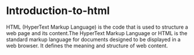 # Introduction-to-html
HTML (HyperText Markup Language) is the code that is used to structure a web page and its content.The HyperText Markup Language or HTML is the standard markup language for documents designed to be displayed in a web browser. It defines the meaning and structure of web content.
